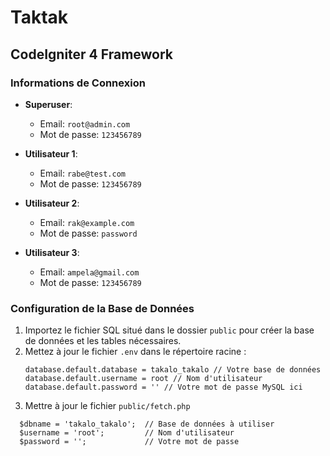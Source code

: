 # Taktak

## CodeIgniter 4 Framework

### Informations de Connexion
- **Superuser**:
    - Email: `root@admin.com`
    - Mot de passe: `123456789`

- **Utilisateur 1**:
    - Email: `rabe@test.com`
    - Mot de passe: `123456789`

- **Utilisateur 2**:
    - Email: `rak@example.com`
    - Mot de passe: `password`

- **Utilisateur 3**:
    - Email: `ampela@gmail.com`
    - Mot de passe: `123456789`

### Configuration de la Base de Données
1. Importez le fichier SQL situé dans le dossier `public` pour créer la base de données et les tables nécessaires.
2. Mettez à jour le fichier `.env` dans le répertoire racine :
   ```plaintext
   database.default.database = takalo_takalo // Votre base de données 
   database.default.username = root // Nom d'utilisateur
   database.default.password = '' // Votre mot de passe MySQL ici
3. Mettre à jour le fichier `public/fetch.php`
  ```plaintext
    $dbname = 'takalo_takalo';  // Base de données à utiliser
    $username = 'root';         // Nom d'utilisateur
    $password = '';             // Votre mot de passe
